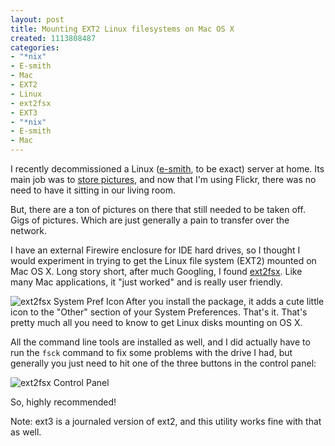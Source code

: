 ```yaml
--- 
layout: post
title: Mounting EXT2 Linux filesystems on Mac OS X
created: 1113808487
categories: 
- "*nix"
- E-smith
- Mac
- EXT2
- Linux
- ext2fsx
- EXT3
- "*nix"
- E-smith
- Mac
---
```

<p>
	I recently decommissioned a Linux (<a href="/e-smith">e-smith</a>, to be exact) server at home. Its main job was to <a href="http://gallery.sf.net" title="The Gallery project is still the best way to work with large amounts of pictures if you really want to host them yourself">store pictures</a>, and now that I&#39;m using Flickr, there was no need to have it sitting in our living room.</p>
<p>
	But, there are a ton of pictures on there that still needed to be taken off. Gigs of pictures. Which are just generally a pain to transfer over the network.</p>
<p>
	I have an external Firewire enclosure for IDE hard drives, so I thought I would experiment in trying to get the Linux file system (EXT2) mounted on Mac OS X. Long story short, after much Googling, I found <a href="http://sourceforge.net/projects/ext2fsx/">ext2fsx</a>. Like many Mac applications, it &quot;just worked&quot; and is really user friendly.</p>
<!--break-->
<p>
	<img align="left" alt="ext2fsx System Pref Icon" src="/sites/bmannconsulting.com/files/syspref_extfsx.jpg" /></p>
<p>
	After you install the package, it adds a cute little icon to the &quot;Other&quot; section of your System Preferences. That&#39;s it. That&#39;s pretty much all you need to know to get Linux disks mounting on OS X.</p>
<p>
	All the command line tools are installed as well, and I did actually have to run the <code>fsck</code> command to fix some problems with the drive I had, but generally you just need to hit one of the three buttons in the control panel:</p>
<p>
	<img alt="ext2fsx Control Panel" src="/sites/bmannconsulting.com/files/ext2fsx_cp.jpg" /></p>
<p>
	So, highly recommended!</p>
<p>
	Note: ext3 is a journaled version of ext2, and this utility works fine with that as well.</p>
